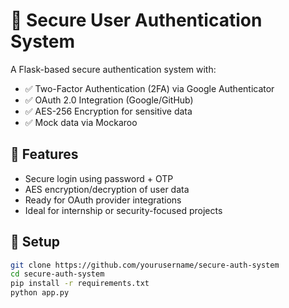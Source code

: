 # 🔐 Secure User Authentication System

A Flask-based secure authentication system with:

- ✅ Two-Factor Authentication (2FA) via Google Authenticator
- ✅ OAuth 2.0 Integration (Google/GitHub)
- ✅ AES-256 Encryption for sensitive data
- ✅ Mock data via Mockaroo

## 🚀 Features

- Secure login using password + OTP
- AES encryption/decryption of user data
- Ready for OAuth provider integrations
- Ideal for internship or security-focused projects

## 🔧 Setup

```bash
git clone https://github.com/yourusername/secure-auth-system
cd secure-auth-system
pip install -r requirements.txt
python app.py
